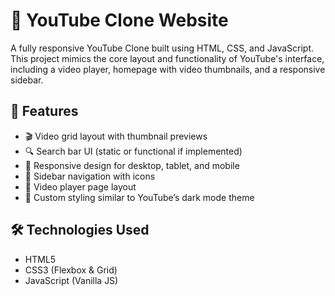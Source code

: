 # 🎥 YouTube Clone Website

A fully responsive YouTube Clone built using HTML, CSS, and JavaScript. This project mimics the core layout and functionality of YouTube's interface, including a video player, homepage with video thumbnails, and a responsive sidebar.

## 🚀 Features

- 🎬 Video grid layout with thumbnail previews
- 🔍 Search bar UI (static or functional if implemented)
- 📱 Responsive design for desktop, tablet, and mobile
- 📂 Sidebar navigation with icons
- 🧭 Video player page layout
- 🎨 Custom styling similar to YouTube’s dark mode theme

## 🛠️ Technologies Used

- HTML5
- CSS3 (Flexbox & Grid)
- JavaScript (Vanilla JS)
